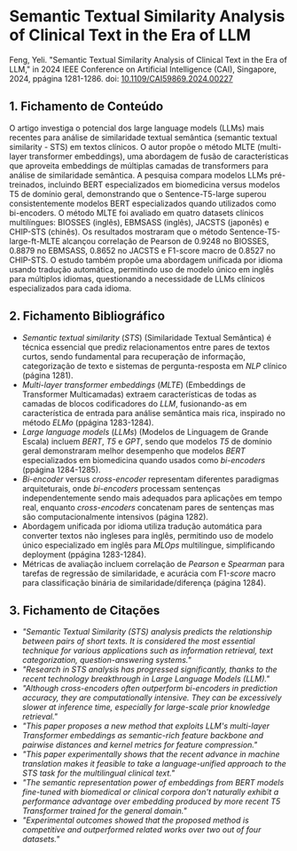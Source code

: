# Semantic Textual Similarity Analysis of Clinical Text in the Era of LLM

Feng, Yeli. "Semantic Textual Similarity Analysis of Clinical Text in the Era of LLM," in 2024 IEEE Conference on Artificial Intelligence (CAI), Singapore, 2024, ppágina 1281-1286. doi: [10.1109/CAI59869.2024.00227](https://doi.org/10.1109/CAI59869.2024.00227)

## 1. Fichamento de Conteúdo

O artigo investiga o potencial dos large language models (LLMs) mais recentes para análise de similaridade textual semântica (semantic textual similarity - STS) em textos clínicos. O autor propõe o método MLTE (multi-layer transformer embeddings), uma abordagem de fusão de características que aproveita embeddings de múltiplas camadas de transformers para análise de similaridade semântica. A pesquisa compara modelos LLMs pré-treinados, incluindo BERT especializados em biomedicina versus modelos T5 de domínio geral, demonstrando que o Sentence-T5-large superou consistentemente modelos BERT especializados quando utilizados como bi-encoders. O método MLTE foi avaliado em quatro datasets clínicos multilíngues: BIOSSES (inglês), EBMSASS (inglês), JACSTS (japonês) e CHIP-STS (chinês). Os resultados mostraram que o método Sentence-T5-large-ft-MLTE alcançou correlação de Pearson de 0.9248 no BIOSSES, 0.8879 no EBMSASS, 0.8652 no JACSTS e F1-score macro de 0.8527 no CHIP-STS. O estudo também propõe uma abordagem unificada por idioma usando tradução automática, permitindo uso de modelo único em inglês para múltiplos idiomas, questionando a necessidade de LLMs clínicos especializados para cada idioma.

## 2. Fichamento Bibliográfico

* *Semantic textual similarity* (*STS*) (Similaridade Textual Semântica) é técnica essencial que prediz relacionamentos entre pares de textos curtos, sendo fundamental para recuperação de informação, categorização de texto e sistemas de pergunta-resposta em *NLP* clínico (página 1281).
* *Multi-layer transformer embeddings* (*MLTE*) (Embeddings de Transformer Multicamadas) extraem características de todas as camadas de blocos codificadores do *LLM*, fusionando-as em característica de entrada para análise semântica mais rica, inspirado no método *ELMo* (ppágina 1283-1284).
* *Large language models* (*LLMs*) (Modelos de Linguagem de Grande Escala) incluem *BERT*, *T5* e *GPT*, sendo que modelos *T5* de domínio geral demonstraram melhor desempenho que modelos *BERT* especializados em biomedicina quando usados como *bi-encoders* (ppágina 1284-1285).
* *Bi-encoder* versus *cross-encoder* representam diferentes paradigmas arquiteturais, onde *bi-encoders* processam sentenças independentemente sendo mais adequados para aplicações em tempo real, enquanto *cross-encoders* concatenam pares de sentenças mas são computacionalmente intensivos (página 1282).
* Abordagem unificada por idioma utiliza tradução automática para converter textos não ingleses para inglês, permitindo uso de modelo único especializado em inglês para *MLOps* multilíngue, simplificando deployment (ppágina 1283-1284).
* Métricas de avaliação incluem correlação de *Pearson* e *Spearman* para tarefas de regressão de similaridade, e acurácia com F1-*score* macro para classificação binária de similaridade/diferença (página 1284).

## 3. Fichamento de Citações

* _"Semantic Textual Similarity (STS) analysis predicts the relationship between pairs of short texts. It is considered the most essential technique for various applications such as information retrieval, text categorization, question-answering systems."_
* _"Research in STS analysis has progressed significantly, thanks to the recent technology breakthrough in Large Language Models (LLM)."_
* _"Although cross-encoders often outperform bi-encoders in prediction accuracy, they are computationally intensive. They can be excessively slower at inference time, especially for large-scale prior knowledge retrieval."_
* _"This paper proposes a new method that exploits LLM's multi-layer Transformer embeddings as semantic-rich feature backbone and pairwise distances and kernel metrics for feature compression."_
* _"This paper experimentally shows that the recent advance in machine translation makes it feasible to take a language-unified approach to the STS task for the multilingual clinical text."_
* _"The semantic representation power of embeddings from BERT models fine-tuned with biomedical or clinical corpora don't naturally exhibit a performance advantage over embedding produced by more recent T5 Transformer trained for the general domain."_
* _"Experimental outcomes showed that the proposed method is competitive and outperformed related works over two out of four datasets."_
